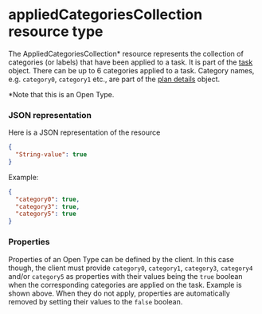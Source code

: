 # appliedCategoriesCollection resource type

The AppliedCategoriesCollection* resource represents the collection of categories (or labels) that have been applied to a task. It is part of the [task](task.md) object.
There can be up to 6 categories applied to a task. Category names, e.g. `category0`, `category1` etc., are part of the [plan details](plandetails.md) object. 

*Note that this is an Open Type.

### JSON representation

Here is a JSON representation of the resource

<!-- {
  "blockType": "resource",
  "optionalProperties": [

  ],
  "@odata.type": "microsoft.graph.appliedCategoriesCollection"
}-->

```json
{
  "String-value": true
}
```

Example: 

```json
{
  "category0": true,
  "category3": true,
  "category5": true
}
```

### Properties
Properties of an Open Type can be defined by the client. In this case though, the client must provide `category0`, `category1`, `category3`, `category4` and/or `category5` as properties with their values being the `true` boolean when the corresponding categories are applied on the task. Example is shown above. When they do not apply, properties are automatically removed by setting their values to the `false` boolean. 

<!-- uuid: 8fcb5dbc-d5aa-4681-8e31-b001d5168d79
2015-10-25 14:57:30 UTC -->
<!-- {
  "type": "#page.annotation",
  "description": "appliedCategoriesCollection resource",
  "keywords": "",
  "section": "documentation",
  "tocPath": ""
}-->